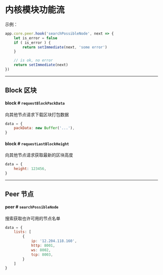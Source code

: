 内核模块功能流
===

示例：
```js
app.core.peer.hook('searchPossibleNode', next => {
    let is_error = false
    if ( is_error ) {
        return setImmediate(next, 'some error')
    }

    // is ok, no error
    return setImmediate(next)
}) 
```

------


## Block 区块


#### block # `requestBlockPackData`

向其他节点请求下载区块打包数据

```js
data = {
    packData: new Buffer('...'),
}
```


#### block # `requestLastBlockHeight`

向其他节点请求获取最新的区块高度

```js
data = {
    height: 123456,
}
```


------


## Peer 节点


#### peer # `searchPossibleNode`

搜索获取也许可用的节点名单

```js
data = {
    lists: [
        {
            ip: '12.204.118.160',
            http: 8001,
            ws: 8002,
            tcp: 8003,
        }
    ]
}
```
